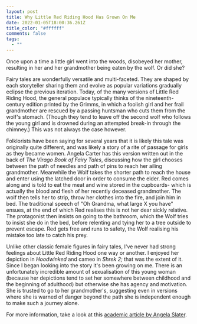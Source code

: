 ```yaml
---
layout: post
title: Why Little Red Riding Hood Has Grown On Me
date: 2022-01-05T18:00:36.261Z
title_color: "#ffffff"
comments: false
tags:
  - ""
---
```

Once upon a time a little girl went into the woods, disobeyed her mother, resulting in her and her grandmother being eaten by the wolf. Or did she?

Fairy tales are wonderfully versatile and multi-faceted. They are shaped by each storyteller sharing them and evolve as popular variations gradually eclipse the previous iteration. Today, of the many versions of Little Red Riding Hood, the general populace typically thinks of the nineteenth-century edition printed by the Grimms, in which a foolish girl and her frail grandmother are rescued by a passing huntsman who cuts them from the wolf's stomach. (Though they tend to leave off the second wolf who follows the young girl and is drowned during an attempted break-in through the chimney.) This was not always the case however.

Folklorists have been saying for several years that it is likely this tale was originally quite different, and was likely a story of a rite of passage for girls as they became women. Angela Carter has this version written out in the back of *The Virago Book of Fairy Tales*, discussing how the girl chooses between the path of needles and path of pins to reach her ailing grandmother. Meanwhile the Wolf takes the shorter path to reach the house and enter using the latched door in order to consume the elder. Red comes along and is told to eat the meat and wine stored in the cupboards- which is actually the blood and flesh of her recently deceased grandmother. The wolf then tells her to strip, throw her clothes into the fire, and join him in bed. The traditional speech of "Oh Grandma, what large X you have" ensues, at the end of which Red realises this is not her dear sickly relative. The protagonist then insists on going to the bathroom, which the Wolf tries to insist she do in the bed, before relenting and tying her to a tree outside to prevent escape. Red gets free and runs to safety, the Wolf realising his mistake too late to catch his prey.

Unlike other classic female figures in fairy tales, I've never had strong feelings about Little Red Riding Hood one way or another. I enjoyed her depiction in *Hoodwinked* and cameo in *Shrek 2;* that was the extent of it. Since I began looking into the story it's been growing on me. There is an unfortunately incredible amount of sexualisation of this young woman (because her depictions tend to set her somewhere between childhood and the beginning of adulthood) but otherwise she has agency and motivation. She is trusted to go to her grandmother's, suggesting even in versions where she is warned of danger beyond the path she is independent enough to make such a journey alone.

For more information, take a look at this [academic article by Angela Slater](https://www.angelaslatter.com/little-red-riding-hood-%E2%80%93-life-off-the-path/#:~:text=There%20is%20no%20exact%20explanation%20of%20the%20difference,periods%20of%20growth%20in%20a%20young%20girl%E2%80%99s%20life.).